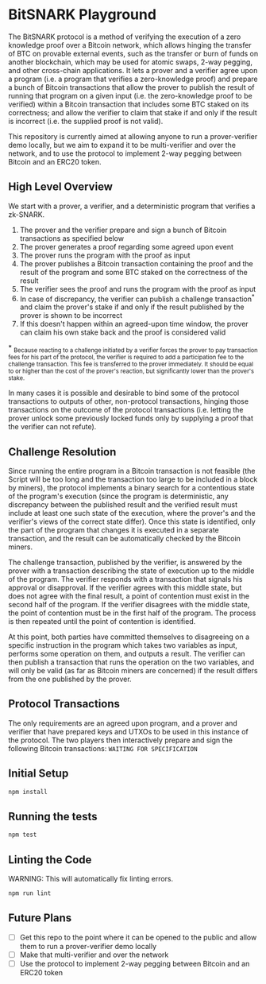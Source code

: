 # BitSNARK Playground

The BitSNARK protocol is a method of verifying the execution of a zero knowledge proof over a Bitcoin network, which allows hinging the transfer of BTC on provable external events, such as the transfer or burn of funds on another blockchain, which may be used for atomic swaps, 2-way pegging, and other cross-chain applications. It lets a prover and a verifier agree upon a program (i.e. a program that verifies a zero-knowledge proof) and prepare a bunch of Bitcoin transactions that allow the prover to publish the result of running that program on a given input (i.e. the zero-knowledge proof to be verified) within a Bitcoin transaction that includes some BTC staked on its correctness; and allow the verifier to claim that stake if and only if the result is incorrect (i.e. the supplied proof is not valid).

This repository is currently aimed at allowing anyone to run a prover-verifier demo locally, but we aim to expand it to be multi-verifier and over the network, and to use the protocol to implement 2-way pegging between Bitcoin and an ERC20 token.

## High Level Overview

We start with a prover, a verifier, and a deterministic program that verifies a zk-SNARK.

1. The prover and the verifier prepare and sign a bunch of Bitcoin transactions as specified below
2. The prover generates a proof regarding some agreed upon event
3. The prover runs the program with the proof as input
4. The prover publishes a Bitcoin transaction containing the proof and the result of the program and some BTC staked on the correctness of the result
5. The verifier sees the proof and runs the program with the proof as input
6. In case of discrepancy, the verifier can publish a challenge transaction<sup>*</sup> and claim the prover's stake if and only if the result published by the prover is shown to be incorrect
7. If this doesn't happen within an agreed-upon time window, the prover can claim his own stake back and the proof is considered valid

\* <sub>Because reacting to a challenge initiated by a verifier forces the prover to pay transaction fees for his part of the protocol, the verifier is required to add a participation fee to the challenge transaction. This fee is transferred to the prover immediately. It should be equal to or higher than the cost of the prover's reaction, but significantly lower than the prover's stake.</sub>

In many cases it is possible and desirable to bind some of the protocol transactions to outputs of other, non-protocol transactions, hinging those transactions on the outcome of the protocol transactions (i.e. letting the prover unlock some previously locked funds only by supplying a proof that the verifier can not refute).

## Challenge Resolution

Since running the entire program in a Bitcoin transaction is not feasible (the Script will be too long and the transaction too large to be included in a block by miners), the protocol implements a binary search for a contentious state of the program's execution (since the program is deterministic, any discrepancy between the published result and the verified result must include at least one such state of the execution, where the prover's and the verifier's views of the correct state differ). Once this state is identified, only the part of the program that changes it is executed in a separate transaction, and the result can be automatically checked by the Bitcoin miners.

The challenge transaction, published by the verifier, is answered by the prover with a transaction describing the state of execution up to the middle of the program. The verifier responds with a transaction that signals his approval or disapproval. If the verifier agrees with this middle state, but does not agree with the final result, a point of contention must exist in the second half of the program. If the verifier disagrees with the middle state, the point of contention must be in the first half of the program. The process is then repeated until the point of contention is identified.

At this point, both parties have committed themselves to disagreeing on a specific instruction in the program which takes two variables as input, performs some operation on them, and outputs a result. The verifier can then publish a transaction that runs the operation on the two variables, and will only be valid (as far as Bitcoin miners are concerned) if the result differs from the one published by the prover.

## Protocol Transactions

The only requirements are an agreed upon program, and a prover and verifier that have prepared keys and UTXOs to be used in this instance of the protocol. The two players then interactively prepare and sign the following Bitcoin transactions:
`WAITING FOR SPECIFICATION`

## Initial Setup

```sh
npm install
```

## Running the tests

```sh
npm test
```

## Linting the Code

WARNING: This will automatically fix linting errors.

```sh
npm run lint
```

## Future Plans

- [ ] Get this repo to the point where it can be opened to the public and allow them to run a prover-verifier demo locally
- [ ] Make that multi-verifier and over the network
- [ ] Use the protocol to implement 2-way pegging between Bitcoin and an ERC20 token
